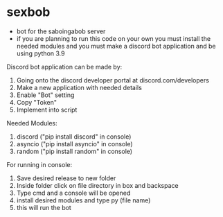 # sexbob
- bot for the saboingabob server 
- if you are planning to run this code on your own you must install the needed modules and you must make a discord bot application and be using python 3.9

Discord bot application can be made by:
1. Going onto the discord developer portal at discord.com/developers
2. Make a new application with needed details
3. Enable "Bot" setting
4. Copy "Token"
5. Implement into script

Needed Modules: 
1. discord ("pip install discord" in console)
2. asyncio ("pip install asyncio" in console)
3. random ("pip install random" in console)


For running in console:
1. Save desired release to new folder
2. Inside folder click on file directory in box and backspace
3. Type cmd and a console will be opened
4. install desired modules and type py (file name)
5. this will run the bot
